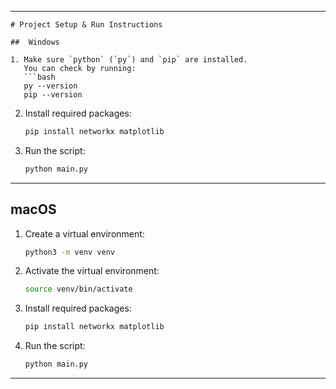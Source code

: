 
---

````
# Project Setup & Run Instructions

##  Windows

1. Make sure `python` (`py`) and `pip` are installed.  
   You can check by running:
   ```bash
   py --version
   pip --version
````

2. Install required packages:

   ```bash
   pip install networkx matplotlib
   ```

3. Run the script:

   ```bash
   python main.py
   ```

---

##  macOS

1. Create a virtual environment:

   ```bash
   python3 -m venv venv
   ```

2. Activate the virtual environment:

   ```bash
   source venv/bin/activate
   ```

3. Install required packages:

   ```bash
   pip install networkx matplotlib
   ```

4. Run the script:

   ```bash
   python main.py
   ```

---

